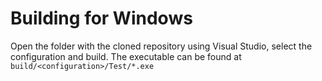 # Building for Windows

Open the folder with the cloned repository using Visual Studio, select the configuration and build. 
The executable can be found at `build/<configuration>/Test/*.exe`